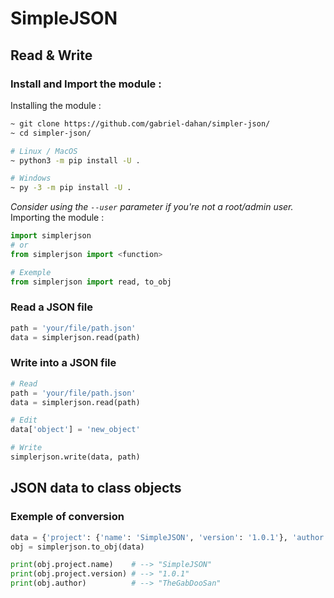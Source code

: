 # SimpleJSON

## Read & Write

### Install and Import the module :

Installing the module :
```bash
~ git clone https://github.com/gabriel-dahan/simpler-json/
~ cd simpler-json/

# Linux / MacOS
~ python3 -m pip install -U .

# Windows 
~ py -3 -m pip install -U .
```
_Consider using the `--user` parameter if you're not a root/admin user._
Importing the module :
```python
import simplerjson
# or
from simplerjson import <function>

# Exemple
from simplerjson import read, to_obj
```
### Read a JSON file
```python
path = 'your/file/path.json'
data = simplerjson.read(path)
```
### Write into a JSON file
```python
# Read
path = 'your/file/path.json'
data = simplerjson.read(path)

# Edit
data['object'] = 'new_object'

# Write
simplerjson.write(data, path)
```

## JSON data to class objects
### Exemple of conversion
```python
data = {'project': {'name': 'SimpleJSON', 'version': '1.0.1'}, 'author': 'TheGabDooSan'}
obj = simplerjson.to_obj(data)

print(obj.project.name)    # --> "SimpleJSON"
print(obj.project.version) # --> "1.0.1"
print(obj.author)          # --> "TheGabDooSan"
```